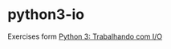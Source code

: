 # python3-io

Exercises form [Python 3: Trabalhando com I/O](https://cursos.alura.com.br/course/python-3-trabalhando-com-io)
